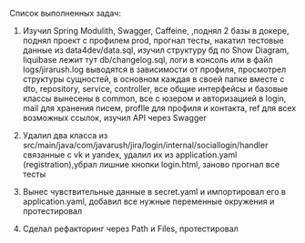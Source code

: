 Список выполненных задач:
1) Изучил Spring Modulith, Swagger, Caffeine,
,поднял 2 базы в докере, поднял проект с профилем prod, прогнал тесты,
накатил тестовые данные из data4dev/data.sql, изучил структуру бд по Show Diagram,
liquibase лежит тут db/changelog.sql, логи в консоль или в файл logs/jirarush.log выводятся в зависимости от профиля,
просмотрел структуры сущностей, в основном каждая в своей папке вместе с dto, repository, service, controller,
все общие интерфейсы и базовые классы вынесены в common, все с юзером и авторизацией в login, mail для хранения писем,
profIle для профиля и контакта, ref для всех возможных ссылок, изучил API через Swagger 
2) Удалил два класса из src/main/java/com/javarush/jira/login/internal/sociallogin/handler связанные с vk и yandex,
удалил их из application.yaml (registration),убрал лишние кнопки login.html, заново прогнал все тесты 
3) Вынес чувствительные данные в secret.yaml и импортировал его в application.yaml, добавил все нужные переменные окружения и протестировал 

6) Сделал рефакторинг через Path и Files, протестировал 
